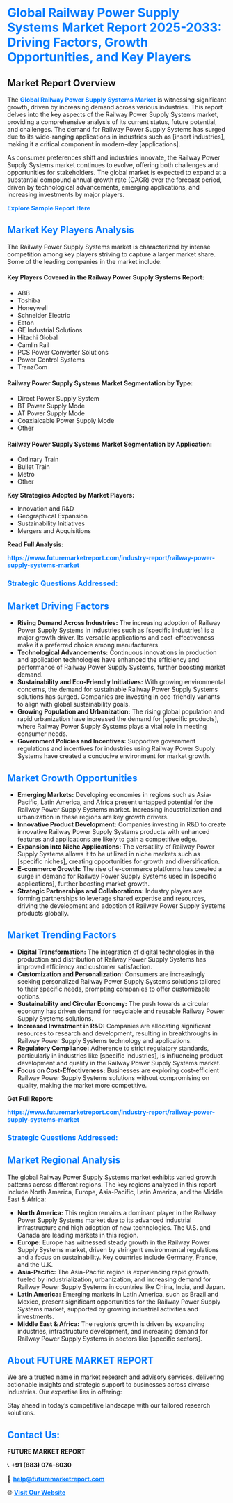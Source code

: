 <h1 style="color: #007BFF;">Global Railway Power Supply Systems Market Report 2025-2033: Driving Factors, Growth Opportunities, and Key Players</h1>

<section id="overview">
<h2>Market Report Overview</h2>
<p>The <a href="https://www.futuremarketreport.com/industry-report/railway-power-supply-systems-market" style="color: #007BFF; text-decoration: none;"><strong>Global Railway Power Supply Systems Market</strong></a> is witnessing significant growth, driven by increasing demand across various industries. This report delves into the key aspects of the Railway Power Supply Systems market, providing a comprehensive analysis of its current status, future potential, and challenges. The demand for Railway Power Supply Systems has surged due to its wide-ranging applications in industries such as [insert industries], making it a critical component in modern-day [applications].</p>
<p>As consumer preferences shift and industries innovate, the Railway Power Supply Systems market continues to evolve, offering both challenges and opportunities for stakeholders. The global market is expected to expand at a substantial compound annual growth rate (CAGR) over the forecast period, driven by technological advancements, emerging applications, and increasing investments by major players.</p>
</section>

<section id="overview">
<p><a href="https://www.futuremarketreport.com/request-sample/reportId=52279" style="color: #007BFF; text-decoration: none;"><strong>Explore Sample Report Here</strong></a></p>
</section>

<section id="key-players">
<h2 style="color: #007BFF;">Market Key Players Analysis</h2>
<p>The Railway Power Supply Systems market is characterized by intense competition among key players striving to capture a larger market share. Some of the leading companies in the market include:</p>
<h4>Key Players Covered in the Railway Power Supply Systems Report:</h4>
<ul><li>ABB</li><li>Toshiba</li><li>Honeywell</li><li>Schneider Electric</li><li>Eaton</li><li>GE Industrial Solutions</li><li>Hitachi Global</li><li>Camlin Rail</li><li>PCS Power Converter Solutions</li><li>Power Control Systems</li><li>TranzCom</li></ul>
<h4>Railway Power Supply Systems Market Segmentation by Type:</h4>
<ul><li>Direct Power Supply System</li><li>BT Power Supply Mode</li><li>AT Power Supply Mode</li><li>Coaxialcable Power Supply Mode</li><li>Other</li></ul>

<h4>Railway Power Supply Systems Market Segmentation by Application:</h4>
<ul><li>Ordinary Train</li><li>Bullet Train</li><li>Metro</li><li>Other</li></ul>
<p><strong>Key Strategies Adopted by Market Players:</strong></p>
<ul>
<li>Innovation and R&D</li>
<li>Geographical Expansion</li>
<li>Sustainability Initiatives</li>
<li>Mergers and Acquisitions</li>
</ul>
</section>

<section>
<p><strong>Read Full Analysis: </strong></p><a href="https://www.futuremarketreport.com/industry-report/railway-power-supply-systems-market" style="color: #007BFF; text-decoration: none;"><strong>https://www.futuremarketreport.com/industry-report/railway-power-supply-systems-market</strong></a>
<h3 style="color: #007BFF;">Strategic Questions Addressed:</h3>
</section>

<section id="driving-factors">
<h2 style="color: #007BFF;">Market Driving Factors</h2>
<ul>
<li><strong>Rising Demand Across Industries:</strong> The increasing adoption of Railway Power Supply Systems in industries such as [specific industries] is a major growth driver. Its versatile applications and cost-effectiveness make it a preferred choice among manufacturers.</li>
<li><strong>Technological Advancements:</strong> Continuous innovations in production and application technologies have enhanced the efficiency and performance of Railway Power Supply Systems, further boosting market demand.</li>
<li><strong>Sustainability and Eco-Friendly Initiatives:</strong> With growing environmental concerns, the demand for sustainable Railway Power Supply Systems solutions has surged. Companies are investing in eco-friendly variants to align with global sustainability goals.</li>
<li><strong>Growing Population and Urbanization:</strong> The rising global population and rapid urbanization have increased the demand for [specific products], where Railway Power Supply Systems plays a vital role in meeting consumer needs.</li>
<li><strong>Government Policies and Incentives:</strong> Supportive government regulations and incentives for industries using Railway Power Supply Systems have created a conducive environment for market growth.</li>
</ul>
</section>

<section id="growth-opportunities">
<h2 style="color: #007BFF;">Market Growth Opportunities</h2>
<ul>
<li><strong>Emerging Markets:</strong> Developing economies in regions such as Asia-Pacific, Latin America, and Africa present untapped potential for the Railway Power Supply Systems market. Increasing industrialization and urbanization in these regions are key growth drivers.</li>
<li><strong>Innovative Product Development:</strong> Companies investing in R&D to create innovative Railway Power Supply Systems products with enhanced features and applications are likely to gain a competitive edge.</li>
<li><strong>Expansion into Niche Applications:</strong> The versatility of Railway Power Supply Systems allows it to be utilized in niche markets such as [specific niches], creating opportunities for growth and diversification.</li>
<li><strong>E-commerce Growth:</strong> The rise of e-commerce platforms has created a surge in demand for Railway Power Supply Systems used in [specific applications], further boosting market growth.</li>
<li><strong>Strategic Partnerships and Collaborations:</strong> Industry players are forming partnerships to leverage shared expertise and resources, driving the development and adoption of Railway Power Supply Systems products globally.</li>
</ul>
</section>

<section id="trending-factors">
<h2 style="color: #007BFF;">Market Trending Factors</h2>
<ul>
<li><strong>Digital Transformation:</strong> The integration of digital technologies in the production and distribution of Railway Power Supply Systems has improved efficiency and customer satisfaction.</li>
<li><strong>Customization and Personalization:</strong> Consumers are increasingly seeking personalized Railway Power Supply Systems solutions tailored to their specific needs, prompting companies to offer customizable options.</li>
<li><strong>Sustainability and Circular Economy:</strong> The push towards a circular economy has driven demand for recyclable and reusable Railway Power Supply Systems solutions.</li>
<li><strong>Increased Investment in R&D:</strong> Companies are allocating significant resources to research and development, resulting in breakthroughs in Railway Power Supply Systems technology and applications.</li>
<li><strong>Regulatory Compliance:</strong> Adherence to strict regulatory standards, particularly in industries like [specific industries], is influencing product development and quality in the Railway Power Supply Systems market.</li>
<li><strong>Focus on Cost-Effectiveness:</strong> Businesses are exploring cost-efficient Railway Power Supply Systems solutions without compromising on quality, making the market more competitive.</li>
</ul>
</section>

<section>
<p><strong>Get Full Report: </strong></p><a href="https://www.futuremarketreport.com/industry-report/railway-power-supply-systems-market" style="color: #007BFF; text-decoration: none;"><strong>https://www.futuremarketreport.com/industry-report/railway-power-supply-systems-market</strong></a>
<h3 style="color: #007BFF;">Strategic Questions Addressed:</h3>
</section>


<section id="regional-analysis">
<h2 style="color: #007BFF;">Market Regional Analysis</h2>
<p>The global Railway Power Supply Systems market exhibits varied growth patterns across different regions. The key regions analyzed in this report include North America, Europe, Asia-Pacific, Latin America, and the Middle East & Africa:</p>
<ul>
<li><strong>North America:</strong> This region remains a dominant player in the Railway Power Supply Systems market due to its advanced industrial infrastructure and high adoption of new technologies. The U.S. and Canada are leading markets in this region.</li>
<li><strong>Europe:</strong> Europe has witnessed steady growth in the Railway Power Supply Systems market, driven by stringent environmental regulations and a focus on sustainability. Key countries include Germany, France, and the U.K.</li>
<li><strong>Asia-Pacific:</strong> The Asia-Pacific region is experiencing rapid growth, fueled by industrialization, urbanization, and increasing demand for Railway Power Supply Systems in countries like China, India, and Japan.</li>
<li><strong>Latin America:</strong> Emerging markets in Latin America, such as Brazil and Mexico, present significant opportunities for the Railway Power Supply Systems market, supported by growing industrial activities and investments.</li>
<li><strong>Middle East & Africa:</strong> The region’s growth is driven by expanding industries, infrastructure development, and increasing demand for Railway Power Supply Systems in sectors like [specific sectors].</li>
</ul>
</section>

<footer>
<h2 style="color: #007BFF;">About FUTURE MARKET REPORT</h2>
<p>We are a trusted name in market research and advisory services, delivering actionable insights and strategic support to businesses across diverse industries. Our expertise lies in offering:</p>

<p>Stay ahead in today’s competitive landscape with our tailored research solutions.</p>

<h2 style="color: #007BFF;">Contact Us:</h2>
<p><strong>FUTURE MARKET REPORT</strong></p>
<p>📞 <strong>+91 (883) 074-8030</strong></p>
<p>📧 <strong><a href="mailto:help@futuremarketreport.com" style="color: #007BFF;">help@futuremarketreport.com</a></strong></p>
<p>🌐 <strong><a href="https://www.futuremarketreport.com/" style="color: #007BFF;">Visit Our Website</a></strong></p>
</footer>